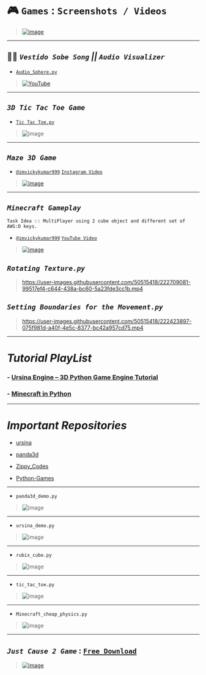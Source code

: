 
# 🎮 `Games` : `Screenshots / Videos`

> [![image](https://user-images.githubusercontent.com/50515418/227538012-a420cae5-e90f-4d1e-922a-1b0aa1e8c728.png)](https://youtu.be/p4_mlkkad-s)

---------------

## 🎉🪩 *`Vestido Sobe Song` || `Audio Visualizer`*

- [`Audio_Sphere.py`](https://github.com/imvickykumar999/Ursina-Engine-Panda3D-Games/blob/6079511aa23034f9b616ceee2932c7d71257d09a/Implementing%20IDEAS/Visualise%20Audio/Audio_Sphere.py#L68)

> [![YouTube](https://user-images.githubusercontent.com/50515418/225542436-6179d8f5-e2d6-41af-992c-58a867699523.png)](https://youtu.be/l7x02mYoD1E?t=64)

-------------------

## *`3D Tic Tac Toe Game`*
- [`Tic Tac Toe.py`](https://github.com/imvickykumar999/Ursina-Engine-Panda3D-Games/blob/df02f5ffb4f598edc4531f8877d625cba32dbf36/Tutorials%20Playlist/Implementing%20IDEAS/Tic%20Tac%20Toe%20Minecraft/Tic%20Tac%20Toe.py#L54)

> ![image](https://user-images.githubusercontent.com/50515418/225080970-2a171797-40ef-4516-b9db-b7b822077e4f.png)

-------------------

## *`Maze 3D Game`*
- [`@imvickykumar999`](https://www.instagram.com/imvickykumar999/) [`Instagram Video`](https://www.instagram.com/p/CppUoLUO_OU/)

> [![image](https://user-images.githubusercontent.com/50515418/224481936-530afe3f-cb02-42d5-af2a-333ab93c36ce.png)](https://youtu.be/bAvgxIyTGRc)

---------------------

## *`Minecraft Gameplay`*
    Task Idea 💡: MultiPlayer using 2 cube object and different set of AWS:D keys.
    
- [`@imvickykumar999`](https://www.youtube.com/@imvickykumar999) [`YouTube Video`](https://www.youtube.com/watch?v=kZTDaR8o6uo)

> [![image](https://user-images.githubusercontent.com/50515418/224462502-20f2bc7e-b0d1-4af3-bd8c-b433e88d14b6.png)](https://www.youtube.com/watch?v=kZTDaR8o6uo)

## *`Rotating Texture.py`*

> https://user-images.githubusercontent.com/50515418/222709081-99517ef4-c644-438a-bc60-5a23fde3cc1b.mp4

## *`Setting Boundaries for the Movement.py`*

> https://user-images.githubusercontent.com/50515418/222423897-075f981d-a40f-4e5c-8377-bc42a957cd75.mp4

----------------------------

# *Tutorial PlayList*

### - [**Ursina Engine – 3D Python Game Engine Tutorial**](https://www.youtube.com/watch?v=w2gu9Ah95l0&list=PLgQYnHnDxgtg-I3m01mGc5wfJwqpT9S3i&index=1)

### - [**Minecraft in Python**](https://www.youtube.com/watch?v=vX4l-qozib8&list=PLmP1LNMzp97pQe1FiGpdOLKeWYfTMZM7n&index=1)

---------------------------------

# *Important Repositories* 

- [ursina](https://github.com/imvickykumar999/ursina/tree/master/samples)

- [panda3d](https://github.com/imvickykumar999/panda3d/tree/master/samples)

- [Zippy_Codes](https://github.com/imvickykumar999/Zippy_Codes)

- [Python-Games](https://github.com/imvickykumar999/Python-Games)

------------------------

- `panda3d_demo.py`

> ![image](https://user-images.githubusercontent.com/50515418/221864328-138d2036-29f2-4253-835a-09798fd31705.png)

--------------------

- `ursina_demo.py`

> ![image](https://user-images.githubusercontent.com/50515418/221864823-e8afa781-5c2c-4cd0-be10-c0a27a2bb7a4.png)

---------------------

- `rubix_cube.py`

> ![image](https://user-images.githubusercontent.com/50515418/221870549-eb6095b4-198f-45cc-a3a6-fe17894c99f2.png)

----------------

- `tic_tac_toe.py`

> ![image](https://user-images.githubusercontent.com/50515418/221874169-beaec106-aeed-407e-9e71-3da78f497f17.png)

---------------------

- `Minecraft_cheap_physics.py`

> ![image](https://user-images.githubusercontent.com/50515418/221924592-38de7ab9-83e5-4321-8672-49bbf8bdeba8.png)

-----------------------------

## *`Just Cause 2 Game`* : [**`Free Download`**](https://drive.google.com/drive/u/1/folders/1Wf_P-342R4OMO7sIQV2AHJET3h4eZe4W)

> [![image](https://user-images.githubusercontent.com/50515418/222048156-a8f4e377-e2c6-46e2-8fa5-e9654049f3ca.png)](https://youtu.be/eOtUhJXLH2Q?t=1598)


